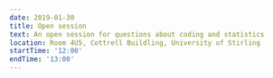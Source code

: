 ```yaml
---
date: 2019-01-30
title: Open session
text: An open session for questions about coding and statistics
location: Room 4U5, Cottrell Buildling, University of Stirling
startTime: '12:00'
endTime: '13:00'
---
```

